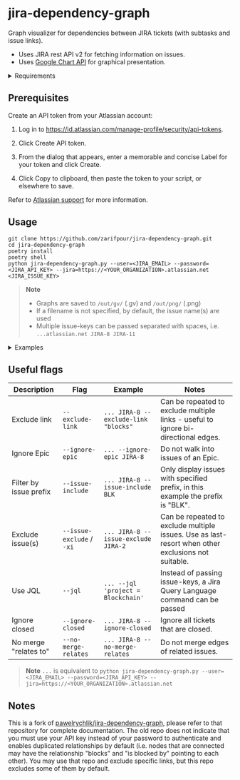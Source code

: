 # jira-dependency-graph

Graph visualizer for dependencies between JIRA tickets (with subtasks and issue links).

* Uses JIRA rest API v2 for fetching information on issues.
* Uses [Google Chart API](https://developers.google.com/chart/) for graphical presentation.

<details>
  <summary>Requirements</summary>

* Python 2.7+ or Python 3+
* [requests](http://docs.python-requests.org/en/master/)

</details>

## Prerequisites

Create an API token from your Atlassian account:

1. Log in to <https://id.atlassian.com/manage-profile/security/api-tokens>.

2. Click Create API token.

3. From the dialog that appears, enter a memorable and concise Label for your token and click Create.

4. Click Copy to clipboard, then paste the token to your script, or elsewhere to save.

Refer to [Atlassian support](https://support.atlassian.com/atlassian-account/docs/manage-api-tokens-for-your-atlassian-account/) for more information.

## Usage

```shell
git clone https://github.com/zarifpour/jira-dependency-graph.git
cd jira-dependency-graph
poetry install
poetry shell
python jira-dependency-graph.py --user=<JIRA_EMAIL> --password=<JIRA_API_KEY> --jira=https://<YOUR_ORGANIZATION>.atlassian.net <JIRA_ISSUE_KEY>
```

> **Note**
>
> * Graphs are saved to `/out/gv/` (.gv) and `/out/png/` (.png)
> * If a filename is not specified, by default, the issue name(s) are used
> * Multiple issue-keys can be passed separated with spaces, i.e. `...atlassian.net JIRA-8 JIRA-11`

<details>
  <summary>Examples</summary>

```shell
python jira-dependency-graph.py --user=daniel.zarifpour@simbachain.com --password=A11P22I33K44E55Y --jira=https://simbachain.atlassian.net BLK-899

Fetching BLK-899
BLK-899 <= is blocked by <= BLK-3853
BLK-899 <= is blocked by <= BLK-3968
BLK-899 <= is blocked by <= BLK-3126
BLK-899 <= is blocked by <= BLK-2977
Fetching BLK-3853
BLK-3853 => blocks => BLK-899
BLK-3853 <= relates to <= BLK-3968
Fetching BLK-3968
BLK-3968 => blocks => BLK-899
BLK-3968 => relates to => BLK-3853
Fetching BLK-3126
BLK-3126 => blocks => BLK-899
BLK-3126 => testing discovered => BLK-3571
Fetching BLK-3571
BLK-3571 <= discovered while testing <= BLK-3126
Fetching BLK-2977
BLK-2977 => blocks => BLK-899

Writing to /path/to/jira-dependency-graph/out/gv/BLK-899.gv
Writing to /path/to/jira-dependency-graph/out/png/BLK-899.png
```

---

![Example graph](examples/issue_graph_complex.png)

</details>

## Useful flags

| Description       | Flag                      | Example     | Notes       |
| -----------       | -----------               | ----------- | ----------- |
| Exclude link      | `--exclude-link`          | `... JIRA-8 --exclude-link "blocks"` | Can be repeated to exclude multiple links - useful to ignore bi-directional edges.     |
| Ignore Epic       | `--ignore-epic`           | `... --ignore-epic JIRA-8` | Do not walk into issues of an Epic.  |
| Filter by issue prefix  | `--issue-include`   | `... JIRA-8 --issue-include BLK`  | Only display issues with specified prefix, in this example the prefix is "BLK". |
| Exclude issue(s)  | `--issue-exclude` / `-xi` | `... JIRA-8 --issue-exclude JIRA-2` | Can be repeated to exclude multiple issues. Use as last-resort when other exclusions not suitable.  |
| Use JQL           | `--jql` | `... --jql 'project = Blockchain'` | Instead of passing issue-keys, a Jira Query Language command can be passed
| Ignore closed     | `--ignore-closed`         | `... JIRA-8 --ignore-closed` | Ignore all tickets that are closed. |
| No merge "relates to"  | `--no-merge-relates`      | `... JIRA-8 --no-merge-relates` | Do not merge edges of related issues. |

> **Note**
> `...` is equivalent to `python jira-dependency-graph.py --user=<JIRA_EMAIL> --password=<JIRA_API_KEY> --jira=https://<YOUR_ORGANIZATION>.atlassian.net`

## Notes

This is a fork of [pawelrychlik/jira-dependency-graph](https://github.com/pawelrychlik/jira-dependency-graph), please refer to that repository for complete documentation. The old repo does not indicate that you must use your API key instead of your password to authenticate and enables duplicated relationships by default (i.e. nodes that are connected may have the relationship "blocks" and "is blocked by" pointing to each other). You may use that repo and exclude specific links, but this repo excludes some of them by default.
